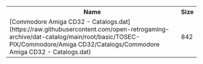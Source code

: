<table>
<tr><th>Name</th><th>Size</th></tr>
<tr><td>[Commodore Amiga CD32 - Catalogs.dat](https://raw.githubusercontent.com/open-retrogaming-archive/dat-catalog/main/root/basic/TOSEC-PIX/Commodore/Amiga CD32/Catalogs/Commodore Amiga CD32 - Catalogs.dat)</td><td>842</td></tr>
</table>

